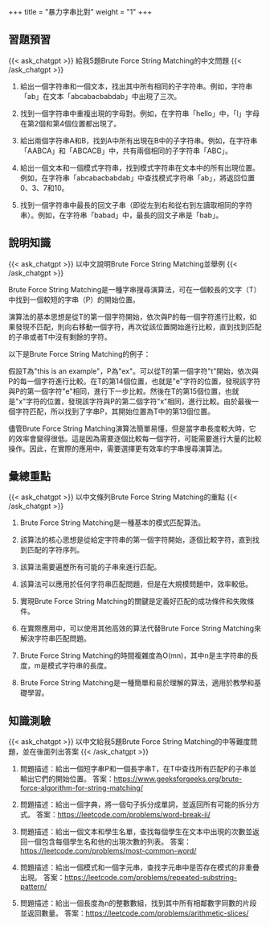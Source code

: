 +++
title = "暴力字串比對"
weight = "1"
+++
## 習題預習
{{< ask_chatgpt >}}
給我5題Brute Force String Matching的中文問題
{{< /ask_chatgpt >}}



1. 給出一個字符串和一個文本，找出其中所有相同的子字符串。例如，字符串「ab」在文本「abcabacbabdab」中出現了三次。

2. 找到一個字符串中重複出現的字母對。例如，在字符串「hello」中，「l」字母在第2個和第4個位置都出現了。

3. 給出兩個字符串A和B，找到A中所有出現在B中的子字符串。例如，在字符串「AABCA」和「ABCACB」中，共有兩個相同的子字符串「ABC」。

4. 給出一個文本和一個模式字符串，找到模式字符串在文本中的所有出現位置。例如，在字符串「abcabacbabdab」中查找模式字符串「ab」，將返回位置0、3、7和10。

5. 找到一個字符串中最長的回文子串（即從左到右和從右到左讀取相同的字符串）。例如，在字符串「babad」中，最長的回文子串是「bab」。   

## 說明知識
{{< ask_chatgpt >}}
以中文說明Brute Force String Matching並舉例
{{< /ask_chatgpt >}}



Brute Force String Matching是一種字串搜尋演算法，可在一個較長的文字（T）中找到一個較短的字串（P）的開始位置。

演算法的基本思想是從T的第一個字符開始，依次與P的每一個字符進行比較，如果發現不匹配，則向右移動一個字符，再次從該位置開始進行比較，直到找到匹配的子串或者T中沒有剩餘的字符。

以下是Brute Force String Matching的例子：

假設T為"this is an example"，P為"ex"。可以從T的第一個字符"t"開始，依次與P的每一個字符進行比較。在T的第14個位置，也就是"e"字符的位置，發現該字符與P的第一個字符"e"相同，進行下一步比較。然後在T的第15個位置，也就是"x"字符的位置，發現該字符與P的第二個字符"x"相同，進行比較。由於最後一個字符匹配，所以找到了字串P，其開始位置為T中的第13個位置。

儘管Brute Force String Matching演算法簡單易懂，但是當字串長度較大時，它的效率會變得很低。這是因為需要逐個比較每一個字符，可能需要進行大量的比較操作。因此，在實際的應用中，需要選擇更有效率的字串搜尋演算法。   

## 彙總重點
{{< ask_chatgpt >}}
以中文條列Brute Force String Matching的重點
{{< /ask_chatgpt >}}



1. Brute Force String Matching是一種基本的模式匹配算法。 

2. 該算法的核心思想是從給定字符串的第一個字符開始，逐個比較字符，直到找到匹配的字符序列。 

3. 該算法需要遍歷所有可能的子串來進行匹配。 

4. 該算法可以應用於任何字符串匹配問題，但是在大規模問題中，效率較低。 

5. 實現Brute Force String Matching的關鍵是定義好匹配的成功條件和失敗條件。 

6. 在實際應用中，可以使用其他高效的算法代替Brute Force String Matching來解決字符串匹配問題。 

7. Brute Force String Matching的時間複雜度為O(mn)，其中n是主字符串的長度，m是模式字符串的長度。 

8. Brute Force String Matching是一種簡單和易於理解的算法，適用於教學和基礎學習。   

## 知識測驗
{{< ask_chatgpt >}}
以中文給我5題Brute Force String Matching的中等難度問題，並在後面列出答案
{{< /ask_chatgpt >}}



1. 問題描述：給出一個短字串P和一個長字串T，在T中查找所有匹配P的子串並輸出它們的開始位置。 
答案：https://www.geeksforgeeks.org/brute-force-algorithm-for-string-matching/ 

2. 問題描述：給出一個字典，將一個句子拆分成單詞，並返回所有可能的拆分方式。 
答案：https://leetcode.com/problems/word-break-ii/ 

3. 問題描述：給出一個文本和學生名單，查找每個學生在文本中出現的次數並返回一個包含每個學生名和他的出現次數的列表。 
答案：https://leetcode.com/problems/most-common-word/ 

4. 問題描述：給出一個模式和一個字元串，查找字元串中是否存在模式的非重疊出現。 
答案：https://leetcode.com/problems/repeated-substring-pattern/ 

5. 問題描述：給出一個長度為n的整數數組，找到其中所有相鄰數字同數的片段並返回數量。 
答案：https://leetcode.com/problems/arithmetic-slices/   

